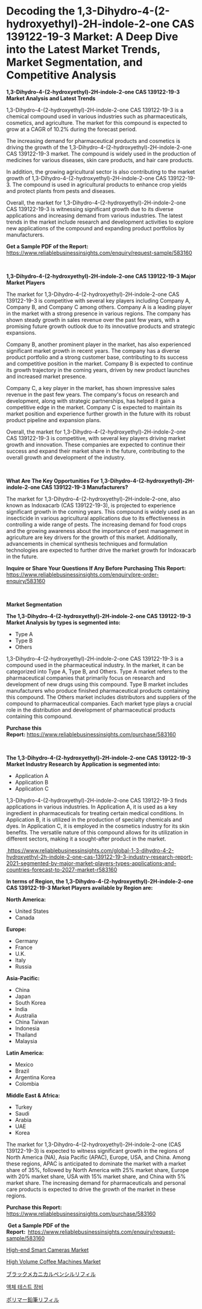 <p><h1>Decoding the 1,3-Dihydro-4-(2-hydroxyethyl)-2H-indole-2-one CAS 139122-19-3 Market: A Deep Dive into the Latest Market Trends, Market Segmentation, and Competitive Analysis</h1></p><p><strong>1,3-Dihydro-4-(2-hydroxyethyl)-2H-indole-2-one CAS 139122-19-3 Market Analysis and Latest Trends</strong></p>
<p><p>1,3-Dihydro-4-(2-hydroxyethyl)-2H-indole-2-one CAS 139122-19-3 is a chemical compound used in various industries such as pharmaceuticals, cosmetics, and agriculture. The market for this compound is expected to grow at a CAGR of 10.2% during the forecast period. </p><p>The increasing demand for pharmaceutical products and cosmetics is driving the growth of the 1,3-Dihydro-4-(2-hydroxyethyl)-2H-indole-2-one CAS 139122-19-3 market. The compound is widely used in the production of medicines for various diseases, skin care products, and hair care products. </p><p>In addition, the growing agricultural sector is also contributing to the market growth of 1,3-Dihydro-4-(2-hydroxyethyl)-2H-indole-2-one CAS 139122-19-3. The compound is used in agricultural products to enhance crop yields and protect plants from pests and diseases.</p><p>Overall, the market for 1,3-Dihydro-4-(2-hydroxyethyl)-2H-indole-2-one CAS 139122-19-3 is witnessing significant growth due to its diverse applications and increasing demand from various industries. The latest trends in the market include research and development activities to explore new applications of the compound and expanding product portfolios by manufacturers.</p></p>
<p><strong>Get a Sample PDF of the Report:&nbsp;</strong> <a href="https://www.reliablebusinessinsights.com/enquiry/request-sample/583160">https://www.reliablebusinessinsights.com/enquiry/request-sample/583160</a></p>
<p>&nbsp;</p>
<p><strong>1,3-Dihydro-4-(2-hydroxyethyl)-2H-indole-2-one CAS 139122-19-3 Major Market Players</strong></p>
<p><p>The market for 1,3-Dihydro-4-(2-hydroxyethyl)-2H-indole-2-one CAS 139122-19-3 is competitive with several key players including Company A, Company B, and Company C among others. Company A is a leading player in the market with a strong presence in various regions. The company has shown steady growth in sales revenue over the past few years, with a promising future growth outlook due to its innovative products and strategic expansions.</p><p>Company B, another prominent player in the market, has also experienced significant market growth in recent years. The company has a diverse product portfolio and a strong customer base, contributing to its success and competitive position in the market. Company B is expected to continue its growth trajectory in the coming years, driven by new product launches and increased market presence.</p><p>Company C, a key player in the market, has shown impressive sales revenue in the past few years. The company's focus on research and development, along with strategic partnerships, has helped it gain a competitive edge in the market. Company C is expected to maintain its market position and experience further growth in the future with its robust product pipeline and expansion plans.</p><p>Overall, the market for 1,3-Dihydro-4-(2-hydroxyethyl)-2H-indole-2-one CAS 139122-19-3 is competitive, with several key players driving market growth and innovation. These companies are expected to continue their success and expand their market share in the future, contributing to the overall growth and development of the industry.</p></p>
<p>&nbsp;</p>
<p><strong>What Are The Key Opportunities For 1,3-Dihydro-4-(2-hydroxyethyl)-2H-indole-2-one CAS 139122-19-3 Manufacturers?</strong></p>
<p><p>The market for 1,3-Dihydro-4-(2-hydroxyethyl)-2H-indole-2-one, also known as Indoxacarb (CAS 139122-19-3), is projected to experience significant growth in the coming years. This compound is widely used as an insecticide in various agricultural applications due to its effectiveness in controlling a wide range of pests. The increasing demand for food crops and the growing awareness about the importance of pest management in agriculture are key drivers for the growth of this market. Additionally, advancements in chemical synthesis techniques and formulation technologies are expected to further drive the market growth for Indoxacarb in the future.</p></p>
<p><strong>Inquire or Share Your Questions If Any Before Purchasing This Report:</strong> <a href="https://www.reliablebusinessinsights.com/enquiry/pre-order-enquiry/583160">https://www.reliablebusinessinsights.com/enquiry/pre-order-enquiry/583160</a></p>
<p>&nbsp;</p>
<p><strong>Market Segmentation</strong></p>
<p><strong>The 1,3-Dihydro-4-(2-hydroxyethyl)-2H-indole-2-one CAS 139122-19-3 Market Analysis by types is segmented into:</strong></p>
<p><ul><li>Type A</li><li>Type B</li><li>Others</li></ul></p>
<p><p>1,3-Dihydro-4-(2-hydroxyethyl)-2H-indole-2-one CAS 139122-19-3 is a compound used in the pharmaceutical industry. In the market, it can be categorized into Type A, Type B, and Others. Type A market refers to the pharmaceutical companies that primarily focus on research and development of new drugs using this compound. Type B market includes manufacturers who produce finished pharmaceutical products containing this compound. The Others market includes distributors and suppliers of the compound to pharmaceutical companies. Each market type plays a crucial role in the distribution and development of pharmaceutical products containing this compound.</p></p>
<p><strong>Purchase this Report:&nbsp;</strong><a href="https://www.reliablebusinessinsights.com/purchase/583160">https://www.reliablebusinessinsights.com/purchase/583160</a></p>
<p>&nbsp;</p>
<p><strong>The 1,3-Dihydro-4-(2-hydroxyethyl)-2H-indole-2-one CAS 139122-19-3 Market Industry Research by Application is segmented into:</strong></p>
<p><ul><li>Application A</li><li>Application B</li><li>Application C</li></ul></p>
<p><p>1,3-Dihydro-4-(2-hydroxyethyl)-2H-indole-2-one CAS 139122-19-3 finds applications in various industries. In Application A, it is used as a key ingredient in pharmaceuticals for treating certain medical conditions. In Application B, it is utilized in the production of specialty chemicals and dyes. In Application C, it is employed in the cosmetics industry for its skin benefits. The versatile nature of this compound allows for its utilization in different sectors, making it a sought-after product in the market.</p></p>
<p><a href="https://www.reliablebusinessinsights.com/global-1-3-dihydro-4-2-hydroxyethyl-2h-indole-2-one-cas-139122-19-3-industry-research-report-2021-segmented-by-major-market-players-types-applications-and-countries-forecast-to-2027-market-r583160">&nbsp;https://www.reliablebusinessinsights.com/global-1-3-dihydro-4-2-hydroxyethyl-2h-indole-2-one-cas-139122-19-3-industry-research-report-2021-segmented-by-major-market-players-types-applications-and-countries-forecast-to-2027-market-r583160</a></p>
<p><strong>In terms of Region, the 1,3-Dihydro-4-(2-hydroxyethyl)-2H-indole-2-one CAS 139122-19-3 Market Players available by Region are:</strong></p>
<p>
    <p> <strong> North America: </strong>
        <ul>
            <li>United States</li>
            <li>Canada</li>
        </ul>
        </p> 
    <p> <strong> Europe: </strong>
        <ul>
            <li>Germany</li>
            <li>France</li>
            <li>U.K.</li>
            <li>Italy</li>
            <li>Russia</li>
        </ul>
        </p> 
    <p> <strong> Asia-Pacific: </strong>
        <ul>
            <li>China</li>
            <li>Japan</li>
            <li>South Korea</li>
            <li>India</li>
            <li>Australia</li>
            <li>China Taiwan</li>
            <li>Indonesia</li>
            <li>Thailand</li>
            <li>Malaysia</li>
        </ul>
        </p> 
    <p> <strong> Latin America: </strong>
        <ul>
            <li>Mexico</li>
            <li>Brazil</li>
            <li>Argentina Korea</li>
            <li>Colombia</li>
        </ul>
        </p> 
    <p> <strong> Middle East & Africa: </strong>
        <ul>
            <li>Turkey</li>
            <li>Saudi</li>
            <li>Arabia</li>
            <li>UAE</li>
            <li>Korea</li>
        </ul>
    </p>
    </p>
<p><p>The market for 1,3-Dihydro-4-(2-hydroxyethyl)-2H-indole-2-one (CAS 139122-19-3) is expected to witness significant growth in the regions of North America (NA), Asia Pacific (APAC), Europe, USA, and China. Among these regions, APAC is anticipated to dominate the market with a market share of 35%, followed by North America with 25% market share, Europe with 20% market share, USA with 15% market share, and China with 5% market share. The increasing demand for pharmaceuticals and personal care products is expected to drive the growth of the market in these regions.</p></p>
<p><strong>Purchase this Report: </strong><a href="https://www.reliablebusinessinsights.com/purchase/583160">https://www.reliablebusinessinsights.com/purchase/583160</a></p>
<p>&nbsp;<strong>Get a Sample PDF of the Report:&nbsp;&nbsp;</strong><a href="https://www.reliablebusinessinsights.com/enquiry/request-sample/583160">https://www.reliablebusinessinsights.com/enquiry/request-sample/583160</a></p>
<p><strong></strong></p>
<p><p><a href="https://github.com/gulaimolin/Market-Research-Report-List-4/blob/main/high-end-smart-cameras-market.md">High-end Smart Cameras Market</a></p><p><a href="https://github.com/RoccoManning/Market-Research-Report-List-5/blob/main/high-volume-coffee-machines-market.md">High Volume Coffee Machines Market</a></p><p><a href="https://github.com/DayanaRunolfsdottir/Market-Research-Report-List-1/blob/main/143924495548.md">ブラックメカニカルペンシルリフィル</a></p><p><a href="https://github.com/Wesleyeilly8796202/Market-Research-Report-List-1/blob/main/595426587204.md">액체 테스트 장비</a></p><p><a href="https://github.com/VinceMarvin1/Market-Research-Report-List-1/blob/main/534578095547.md">ポリマー鉛筆リフィル</a></p></p>